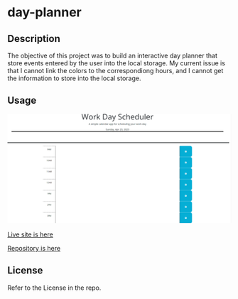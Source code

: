 # day-planner

## Description
The objective of this project was to build an interactive day planner that store events entered by the user into the local storage. My current issue is that I cannot link the colors to the correspondiong hours, and I cannot get the information to store into the local storage.

## Usage
![](./assets/images/Screenshot%202023-04-23%20141903.png)

[Live site is here]()

[Repository is here](https://github.com/mserafin20/day-planner) 

## License

Refer to the License in the repo. 